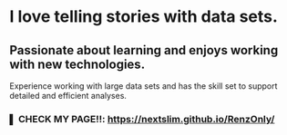 # I love telling stories with data sets.

## Passionate about learning and enjoys working with new technologies. 
Experience working with large data sets and has the skill set to support detailed and efficient analyses.

### ▌ CHECK MY PAGE!!:  https://nextslim.github.io/RenzOnly/
